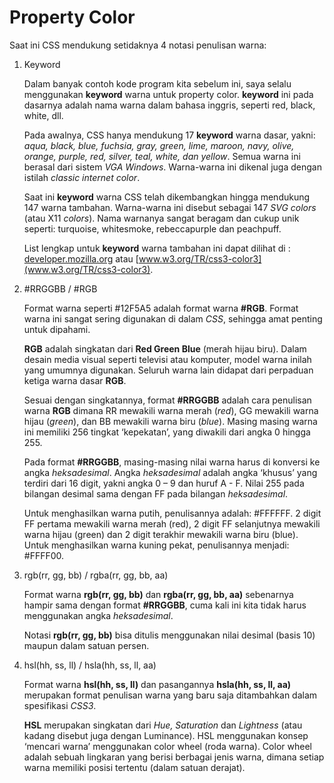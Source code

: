 # Property Color

Saat ini CSS mendukung setidaknya 4 notasi penulisan warna:

1. Keyword

     Dalam banyak contoh kode program kita sebelum ini, saya selalu menggunakan **keyword** warna untuk property color. **keyword** ini pada dasarnya adalah nama warna dalam bahasa inggris, seperti red, black, white, dll.

     Pada awalnya, CSS hanya mendukung 17 **keyword** warna dasar, yakni: _aqua, black, blue, fuchsia, gray, green, lime, maroon, navy, olive, orange, purple, red, silver, teal, white, dan yellow_. Semua warna ini berasal dari sistem _VGA Windows_. Warna-warna ini dikenal juga dengan istilah _classic internet color_.

     Saat ini **keyword** warna CSS telah dikembangkan hingga mendukung 147 warna tambahan. Warna-warna ini disebut sebagai 147 _SVG colors_ (atau X11 _colors_). Nama warnanya sangat beragam dan cukup unik seperti: turquoise, whitesmoke, rebeccapurple dan peachpuff.

     List lengkap untuk **keyword** warna tambahan ini dapat dilihat di : [developer.mozilla.org](developer.mozilla.org) atau [www.w3.org/TR/css3-color3](www.w3.org/TR/css3-color3).

2. #RRGGBB / #RGB

     Format warna seperti #12F5A5 adalah format warna **#RGB**. Format warna ini sangat sering digunakan di dalam _CSS_, sehingga amat penting untuk dipahami.

     **RGB** adalah singkatan dari **Red Green Blue** (merah hijau biru). Dalam desain media visual seperti televisi atau komputer, model warna inilah yang umumnya digunakan. Seluruh warna lain didapat dari perpaduan ketiga warna dasar **RGB**.

     Sesuai dengan singkatannya, format **#RRGGBB** adalah cara penulisan warna **RGB** dimana RR mewakili warna merah (_red_), GG mewakili warna hijau (_green_), dan BB mewakili warna biru (_blue_). Masing masing warna ini memiliki 256 tingkat ‘kepekatan’, yang diwakili dari angka 0 hingga 255.

     Pada format **#RRGGBB**, masing-masing nilai warna harus di konversi ke angka _heksadesimal_. Angka _heksadesimal_ adalah angka ‘khusus’ yang terdiri dari 16 digit, yakni angka 0 – 9 dan huruf A - F. Nilai 255 pada bilangan desimal sama dengan FF pada bilangan _heksadesimal_.

     Untuk menghasilkan warna putih, penulisannya adalah: #FFFFFF. 2 digit FF pertama mewakili warna merah (red), 2 digit FF selanjutnya mewakili warna hijau (green) dan 2 digit terakhir mewakili warna biru (blue). Untuk menghasilkan warna kuning pekat, penulisannya menjadi: #FFFF00.

3. rgb(rr, gg, bb) / rgba(rr, gg, bb, aa)

     Format warna **rgb(rr, gg, bb)** dan **rgba(rr, gg, bb, aa)** sebenarnya hampir sama dengan format **#RRGGBB**, cuma kali ini kita tidak harus menggunakan angka _heksadesimal_.

     Notasi **rgb(rr, gg, bb)** bisa ditulis menggunakan nilai desimal (basis 10) maupun dalam satuan persen.

4. hsl(hh, ss, ll) / hsla(hh, ss, ll, aa)

     Format warna **hsl(hh, ss, ll)** dan pasangannya **hsla(hh, ss, ll, aa)** merupakan format penulisan warna yang baru saja ditambahkan dalam spesifikasi _CSS3_.

     **HSL** merupakan singkatan dari _Hue, Saturation_ dan _Lightness_ (atau kadang disebut juga dengan Luminance). HSL menggunakan konsep ‘mencari warna’ menggunakan color wheel (roda warna).
     Color wheel adalah sebuah lingkaran yang berisi berbagai jenis warna, dimana setiap warna memiliki posisi tertentu (dalam satuan derajat).
